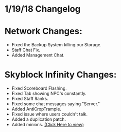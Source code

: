 # 1/19/18 Changelog


# Network Changes:
* Fixed the Backup System killing our Storage.
* Staff Chat Fix.
* Added Management Chat.


# Skyblock Infinity Changes:
* Fixed Scoreboard Flashing.
* Fixed Tab showing NPC's constantly.
* Fixed Staff Ranks.
* Fixed some chat messages saying "Server."
* Added AntiCropTrample.
* Fixed issue where users couldn't talk.
* Added a duplication patch.
* Added minions. [(Click Here to view)](https://xnadmin.minecraftmarket.com/category/85217/)

